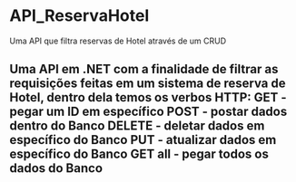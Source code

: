 # API_ReservaHotel
Uma API que filtra reservas de Hotel através de um CRUD

<p> <h2> Uma API em .NET 
  com a finalidade de 
  filtrar as requisições feitas 
em um sistema de reserva de Hotel,
dentro dela temos os verbos 
  HTTP: GET - pegar um ID em específico
        POST - postar dados dentro do Banco  
        DELETE - deletar dados em específico do Banco
        PUT - atualizar dados em específico do Banco 
        GET all - pegar todos os dados do Banco
